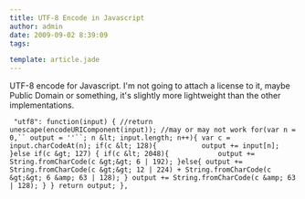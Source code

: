 ```yaml
---
title: UTF-8 Encode in Javascript
author: admin
date: 2009-09-02 8:39:09
tags: 

template: article.jade
---
```


UTF-8 encode for Javascript. I'm not going to attach a license to it, maybe Public Domain or something, it's slightly more lightweight than the other implementations.

` "utf8": function(input) {
//return unescape(encodeURIComponent(input)); //may or may not work
for(var n = 0,`` output = ''``; n &lt; input.length; n++){
var c = input.charCodeAt(n);
if(c &lt; 128){ 	      output += input[n]; 	    }else if(c &gt; 127) {
if(c &lt; 2048){ 	        output += String.fromCharCode(c &gt;&gt; 6 | 192);
}else{
output += String.fromCharCode(c &gt;&gt; 12 | 224) + String.fromCharCode(c &gt;&gt; 6 &amp; 63 | 128);
}
output += String.fromCharCode(c &amp; 63 | 128);
}
}
return output;
},`
